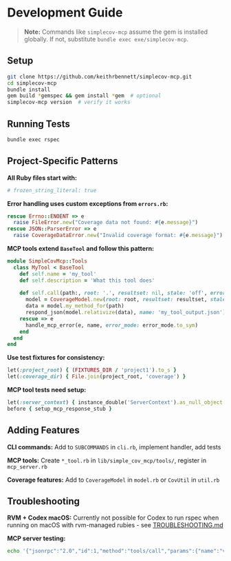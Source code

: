 # Development Guide

> **Note:** Commands like `simplecov-mcp` assume the gem is installed globally. If not, substitute `bundle exec exe/simplecov-mcp`.

## Setup

```sh
git clone https://github.com/keithrbennett/simplecov-mcp.git
cd simplecov-mcp
bundle install
gem build *gemspec && gem install *gem  # optional
simplecov-mcp version  # verify it works
```

## Running Tests

```sh
bundle exec rspec
```

## Project-Specific Patterns

**All Ruby files start with:**
```ruby
# frozen_string_literal: true
```

**Error handling uses custom exceptions from `errors.rb`:**
```ruby
rescue Errno::ENOENT => e
  raise FileError.new("Coverage data not found: #{e.message}")
rescue JSON::ParserError => e
  raise CoverageDataError.new("Invalid coverage format: #{e.message}")
```

**MCP tools extend `BaseTool` and follow this pattern:**
```ruby
module SimpleCovMcp::Tools
  class MyTool < BaseTool
    def self.name = 'my_tool'
    def self.description = 'What this tool does'
    
    def self.call(path:, root: '.', resultset: nil, stale: 'off', error_mode: 'on', **)
      model = CoverageModel.new(root: root, resultset: resultset, staleness: stale)
      data = model.my_method_for(path)
      respond_json(model.relativize(data), name: 'my_tool_output.json')
    rescue => e
      handle_mcp_error(e, name, error_mode: error_mode.to_sym)
    end
  end
end
```

**Use test fixtures for consistency:**
```ruby
let(:project_root) { (FIXTURES_DIR / 'project1').to_s }
let(:coverage_dir) { File.join(project_root, 'coverage') }
```

**MCP tool tests need setup:**
```ruby
let(:server_context) { instance_double('ServerContext').as_null_object }
before { setup_mcp_response_stub }
```

## Adding Features

**CLI commands:** Add to `SUBCOMMANDS` in `cli.rb`, implement handler, add tests

**MCP tools:** Create `*_tool.rb` in `lib/simple_cov_mcp/tools/`, register in `mcp_server.rb`

**Coverage features:** Add to `CoverageModel` in `model.rb` or `CovUtil` in `util.rb`

## Troubleshooting

**RVM + Codex macOS:** Currently not possible for Codex to run rspec when running on macOS with rvm-managed rubies - see [TROUBLESHOOTING.md](TROUBLESHOOTING.md)

**MCP server testing:**
```sh
echo '{"jsonrpc":"2.0","id":1,"method":"tools/call","params":{"name":"version_tool","arguments":{}}}' | simplecov-mcp
```

